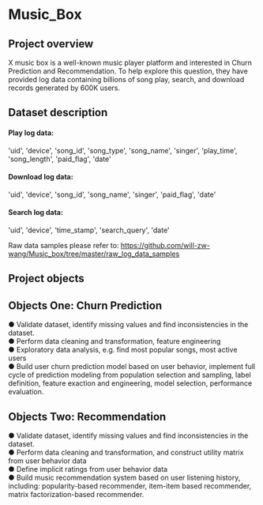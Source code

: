 # Music_Box

## Project overview

X music box is a well-known music player platform and interested in Churn Prediction and Recommendation. To help explore this question, they have provided log data containing billions of song play, search, and download records generated by 600K users. 

## Dataset description

#### Play log data: 
'uid', 'device', 'song_id', 'song_type', 'song_name', 'singer', 'play_time', 'song_length', 'paid_flag', 'date'
#### Download log data: 
'uid', 'device', 'song_id', 'song_name', 'singer', 'paid_flag', 'date'
#### Search log data: 
'uid', 'device', 'time_stamp', 'search_query', 'date'

Raw data samples please refer to: https://github.com/will-zw-wang/Music_box/tree/master/raw_log_data_samples


## Project objects

## Objects One: Churn Prediction  
● Validate dataset, identify missing values and find inconsistencies in the dataset.  
● Perform data cleaning and transformation, feature engineering  
● Exploratory data analysis, e.g. find most popular songs, most active users  
● Build user churn prediction model based on user behavior, implement full cycle of prediction modeling from population selection and sampling, label definition, feature exaction and engineering, model selection, performance evaluation.


## Objects Two: Recommendation  
● Validate dataset, identify missing values and find inconsistencies in the dataset.  
● Perform data cleaning and transformation, and construct utility matrix from user behavior data  
● Define implicit ratings from user behavior data  
● Build music recommendation system based on user listening history, including: popularity-based recommender, item-item based recommender, matrix factorization-based recommender.  



